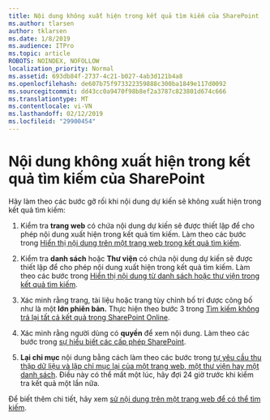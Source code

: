 ```yaml
---
title: Nội dung không xuất hiện trong kết quả tìm kiếm của SharePoint
ms.author: tlarsen
author: tklarsen
ms.date: 1/8/2019
ms.audience: ITPro
ms.topic: article
ROBOTS: NOINDEX, NOFOLLOW
localization_priority: Normal
ms.assetid: 693db84f-2737-4c21-b027-4ab3d121b4a8
ms.openlocfilehash: de607b75f973322359888c300ba1849e117d0092
ms.sourcegitcommit: dd43cc0a9470f98b8ef2a3787c823801d674c666
ms.translationtype: MT
ms.contentlocale: vi-VN
ms.lasthandoff: 02/12/2019
ms.locfileid: "29900454"
---
```

# <a name="content-doesnt-appear-in-sharepoint-search-results"></a>Nội dung không xuất hiện trong kết quả tìm kiếm của SharePoint

Hãy làm theo các bước gỡ rối khi nội dung dự kiến sẽ không xuất hiện trong kết quả tìm kiếm:
  
1. Kiểm tra **trang web** có chứa nội dung dự kiến sẽ được thiết lập để cho phép nội dung xuất hiện trong kết quả tìm kiếm. Làm theo các bước trong [Hiển thị nội dung trên một trang web trong kết quả tìm kiếm](https://docs.microsoft.com/sharepoint/make-site-content-searchable#show-content-on-a-site-in-search-results).
    
2. Kiểm tra **danh sách** hoặc **Thư viện** có chứa nội dung dự kiến sẽ được thiết lập để cho phép nội dung xuất hiện trong kết quả tìm kiếm. Làm theo các bước trong [Hiển thị nội dung từ danh sách hoặc thư viện trong kết quả tìm kiếm](https://docs.microsoft.com/sharepoint/make-site-content-searchable#show-content-from-lists-or-libraries-in-search-results). 
    
3. Xác minh rằng trang, tài liệu hoặc trang tùy chỉnh bố trí được công bố như là một **lớn phiên bản.** Thực hiện theo bước 3 trong [Tìm kiếm không trả lại tất cả kết quả trong SharePoint Online](https://go.microsoft.com/fwlink/?linkid=874525).
    
4. Xác minh rằng người dùng có **quyền** để xem nội dung. Làm theo các bước trong [sự hiểu biết các cấp phép SharePoint](https://go.microsoft.com/fwlink/?linkid=867071).
    
5. **Lại chỉ mục** nội dung bằng cách làm theo các bước trong [tự yêu cầu thu thập dữ liệu và lập chỉ mục lại của một trang web, một thư viện hay một danh sách](https://docs.microsoft.com/sharepoint/crawl-site-content). Điều này có thể mất một lúc, hãy đợi 24 giờ trước khi kiểm tra kết quả một lần nữa.
    
Để biết thêm chi tiết, hãy xem [sử nội dung trên một trang web để có thể tìm kiếm](https://docs.microsoft.com/sharepoint/make-site-content-searchable). 
  

